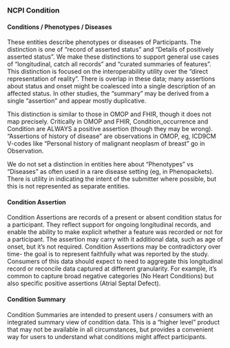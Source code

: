 ### NCPI Condition

#### Conditions / Phenotypes / Diseases
These entities describe phenotypes or diseases of Participants. The distinction is one of “record of asserted status” and “Details of positively asserted status”. We make these distinctions to support general use cases of “longitudinal, catch all records” and “curated summaries of features”. This distinction is focused on the interoperability utility over the “direct representation of reality”. There is overlap in these data; many assertions about status and onset might be coalesced into a single description of an affected status. In other studies, the “summary” may be derived from a single “assertion” and appear mostly duplicative.

This distinction is similar to those in OMOP and FHIR, though it does not map precisely. Critically in OMOP and FHIR, Condition_occurrence and Condition are ALWAYS a positive assertion (though they may be wrong). “Assertions of history of disease” are observations in OMOP, eg, ICD9CM V-codes like “Personal history of malignant neoplasm of breast” go in Observation. 

We do not set a distinction in entities here about “Phenotypes” vs “Diseases” as often used in a rare disease setting (eg, in Phenopackets). There is utility in indicating the intent of the submitter where possible, but this is not represented as separate entities.

#### Condition Assertion
Condition Assertions are records of a present or absent condition status for a participant. They reflect support for ongoing longitudinal records, and enable the ability to make explicit whether a feature was recorded or not for a participant. The assertion may carry with it additional data, such as age of onset, but it’s not required. Condition Assertions may be contradictory over time- the goal is to represent faithfully what was reported by the study. Consumers of this data should expect to need to aggregate this longitudinal record or reconcile data captured at different granularity. For example, it’s common to capture broad negative categories (No Heart Conditions) but also specific positive assertions (Atrial Septal Defect).

#### Condition Summary
Condition Summaries are intended to present users / consumers with an integrated summary view of condition data. This is a “higher level” product that may not be available in all circumstances, but provides a convenient way for users to understand what conditions might affect participants. 

